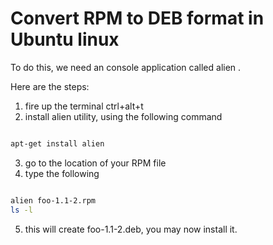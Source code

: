 # Convert RPM to DEB format in Ubuntu linux

To do this, we need an console application called alien .

Here are the steps:

1. fire up the terminal ctrl+alt+t
2. install alien utility, using the following command
```Bash

apt-get install alien

```
3. go to the location of your RPM file
4. type the following
```Bash

alien foo-1.1-2.rpm
ls -l

```
5. this will create foo-1.1-2.deb, you may now install it.


